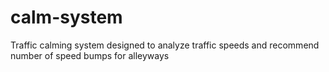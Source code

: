 # calm-system
Traffic calming system designed to analyze traffic speeds and recommend number of speed bumps for alleyways

